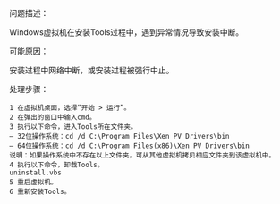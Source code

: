 问题描述：

Windows虚拟机在安装Tools过程中，遇到异常情况导致安装中断。


可能原因：

安装过程中网络中断，或安装过程被强行中止。

处理步骤：
    
    1 在虚拟机桌面，选择“开始 > 运行”。
    2 在弹出的窗口中输入cmd。
    3 执行以下命令，进入Tools所在文件夹。
    – 32位操作系统：cd /d C:\Program Files\Xen PV Drivers\bin
    – 64位操作系统：cd /d C:\Program Files(x86)\Xen PV Drivers\bin
    说明：如果操作系统中不存在以上文件夹，可从其他虚拟机拷贝相应文件夹到该虚拟机中。
    4 执行以下命令，卸载Tools。
    uninstall.vbs
    5 重启虚拟机。
    6 重新安装Tools。






